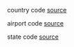 country code
[source](https://datahub.io/core/country-list#data)

airport code
[source](https://datahub.io/core/airport-codes)

state code
[source](https://worldpopulationreview.com/states/state-abbreviations)

